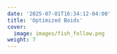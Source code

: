 ```yaml
---
date: '2025-07-01T16:34:12-04:00'
title: 'Optimized Boids'
cover:
  image: images/fish_follow.png
weight: 7
---
```

